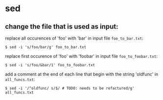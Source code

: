 # sed

## change the file that is used as input:

replace all occurences of 'foo' with 'bar' in input file `foo_to_bar.txt`:

    $ sed -i 's/foo/bar/g' foo_to_bar.txt

replace first occurence of 'foo' with 'foobar' in input file
`foo_to_foobar.txt`:

    $ sed -i 's/foo/&bar/1' foo_to_foobar.txt

add a comment at the end of each line that begin with the string 'oldfunc' in
`all_funcs.txt`:

    $ sed -i '/^oldfunc/ s/$/ # TODO: needs to be refactured/g' all_funcs.txt
